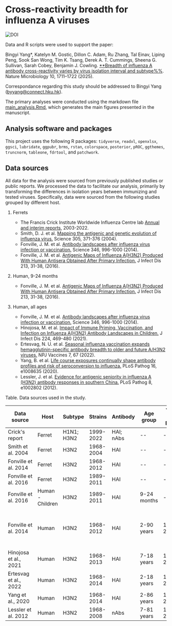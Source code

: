 # Cross-reactivity breadth for influenza A viruses
![DOI](https://zenodo.org/badge/DOI/10.5281/zenodo.15260126.svg)


Data and R scripts were used to support the paper: 

Bingyi Yang*, Katelyn M. Gostic, Dillon C. Adam, Ru Zhang, Tal Einav, Liping Peng, Sook San Wong, Tim K. Tsang, Derek A. T. Cummings, Sheena G. Sullivan, Sarah Cobey, Benjamin J. Cowling. [**Breadth of influenza A antibody cross-reactivity varies by virus isolation interval and subtype%%](https://doi.org/10.1038/s41564-025-02033-4). Nature Microbiology 10, 1711–1722 (2025).

Correspondance regarding this study should be addressed to Bingyi Yang (byyang@connect.hku.hk).

The primary analyses were conducted using the markdown file [main_analysis.Rmd](https://github.com/byyangyby/influenza_A_cross-reactivity/blob/main/main_analysis.Rmd), which generates the main figures presented in the manuscript.

## Analysis software and packages
This project uses the following R packages: ``tidyverse``, ``readxl``, ``openxlsx``, ``ggsci``, ``lubridate``, ``ggpubr``, ``brms``, ``rstan``, ``colorspace``, ``posterior``, ``pROC``, ``ggthemes``, ``truncnorm``, ``tableone``, ``fdrtool``, and ``patchwork``.

## Data sources
All data for the analysis were sourced from previously published studies or public reports. We processed the data to facilitate our analysis, primarily by transforming the differences in isolation years between immunizing and tested viruses. Specifically, data were sourced from the following studies grouped by different host.
1. Ferrets
   - The Francis Crick Institute Worldwide Influenza Centre lab [Annual and interim reports](https://www.crick.ac.uk/research/platforms-and-facilities/worldwide-influenza-centre/annual-and-interim-reports), 2003-2022.
   - Smith, D. J. et al. [Mapping the antigenic and genetic evolution of influenza virus.](https://www.science.org/doi/10.1126/science.1097211) Science 305, 371-376 (2004).
   - Fonville, J. M. et al. [Antibody landscapes after influenza virus infection or vaccination.](https://www.science.org/doi/10.1126/science.1256427) Science 346, 996-1000 (2014).
   - Fonville, J. M. et al. [Antigenic Maps of Influenza A(H3N2) Produced With Human Antisera Obtained After Primary Infection.](https://academic.oup.com/jid/article/213/1/31/2459222) J Infect Dis 213, 31-38, (2016).

2. Human, 9-24 months
   - Fonville, J. M. et al. [Antigenic Maps of Influenza A(H3N2) Produced With Human Antisera Obtained After Primary Infection.](https://academic.oup.com/jid/article/213/1/31/2459222) J Infect Dis 213, 31-38, (2016).

3. Human, all ages
   - Fonville, J. M. et al. [Antibody landscapes after influenza virus infection or vaccination.](https://www.science.org/doi/10.1126/science.1256427) Science 346, 996-1000 (2014).
   - Hinojosa, M. et al. [Impact of Immune Priming, Vaccination, and Infection on Influenza A(H3N2) Antibody Landscapes in Children.](https://academic.oup.com/jid/article/224/3/469/5934948) J Infect Dis 224, 469-480 (2021).
   - Ertesvag, N. U. et al. [Seasonal influenza vaccination expands hemagglutinin-specific antibody breadth to older and future A/H3N2 viruses.](https://www.nature.com/articles/s41541-022-00490-0) NPJ Vaccines 7, 67 (2022).
   - Yang, B. et al. [Life course exposures continually shape antibody profiles and risk of seroconversion to influenza.](https://journals.plos.org/plospathogens/article?id=10.1371/journal.ppat.1008635) PLoS Pathog 16, e1008635 (2020).
   - Lessler, J. et al. [Evidence for antigenic seniority in influenza A (H3N2) antibody responses in southern China.](https://journals.plos.org/plospathogens/article?id=10.1371/journal.ppat.1002802) PLoS Pathog 8, e1002802 (2012).

Table. Data sources used in the study.

| Data source          | Host             | Subtype                           | Strains   | Antibody  | Age group    | Year of Birth | Sample size | Year of sampling                                                 | Antisera type           | Exposure                          |
|---------|------|------|------|------|------|------|------|------|------|------|
| Crick's report       | Ferret           | H1N1; H3N2                        | 1999-2022 | HAI; nAbs | \--          | \--           | \--         | \--                                                              | Primary                 | Infection                          |    
| Smith et al. 2004    | Ferret           | H3N2                              | 1968-2004 | HAI       | \--          | \--           | \--         | \--                                                              | Primary                 | Infection                          |
| Fonville et al. 2014 | Ferret           | H3N2                              | 1968-2012 | HAI       | \--          | \--           | \--         | \--                                                              | Primary                 | Infection                          |
| Fonville et al. 2016 | Ferret           | H3N2                              | 1989-2011 | HAI       | \--          | \--           | \--         | \--                                                              | Primary                 | Infection                          |
| Fonville et al. 2016 | Human - Children | H3N2                              | 1989-2011 | HAI       | 9-24 months  | \--           | 5           | 1995, 2000, 2004                                                 | Likely primary          | PCR-confirmed H3N2 infections      |                                              
| Fonville et al. 2014 | Human            | H3N2                              | 1968-2012 | HAI       | 2-90 years   | 1917-2005     | 69          | 2007, 2008, 2009, 2010, 2011, 2012                               | Secondary               | Infected/vaccinated                |
| Hinojosa et al., 2021| Human            | H3N2                              | 1968-2013 | HAI       | 7-18 years   | 1998-2009     | 72          | 2016                                                             | Secondary               | Vaccinated                         |
| Ertesvag et al., 2022| Human            | H3N2                              | 1968-2014 | HAI       | 2-18 years   | 1995-2011     | 42          | 2013, 2014                                                       | Secondary               | Vaccinated                         |
| Yang et al., 2020    | Human            | H3N2                              | 1968-2014 | HAI       | 2-86 years   | 1924-2008     | 777         | 2010, 2014                                                       | Secondary               | Not available                      |                   
| Lessler et al. 2012  | Human            | H3N2                              | 1968-2008 | nAbs      | 7-81 years   | 1928-2002     | 191         | 2009                                                             | Secondary               | Not available                      |                    

